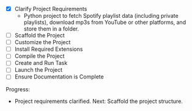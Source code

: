 - [x] Clarify Project Requirements
    - Python project to fetch Spotify playlist data (including private playlists), download mp3s from YouTube or other platforms, and store them in a folder.
- [ ] Scaffold the Project
- [ ] Customize the Project
- [ ] Install Required Extensions
- [ ] Compile the Project
- [ ] Create and Run Task
- [ ] Launch the Project
- [ ] Ensure Documentation is Complete

Progress:
- Project requirements clarified. Next: Scaffold the project structure.
